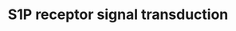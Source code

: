 ---
annotations:
- type: Pathway Ontology
  value: sphingosine 1-phosphate signaling pathway
- type: Pathway Ontology
  value: G protein mediated signaling pathway
- type: Pathway Ontology
  value: signaling pathway
authors:
- MaintBot
- Lindarieswijk
- DeSl
description: Metabolism of sphingomyelin by the sphingomyelinase, ceramidase (Cer'ase)
  and the sphingosine kinase (SK) enzymes results in formation of S1P and receptor
  activation. Autocrine and paracrine modes of receptor activation have been implied
  but have yet to be rigorously proven. Critical signaling molecules, such as phospholipase
  C (PLC), ERK, PI3K, and Akt are activated. Active Akt binds to the receptor and
  phosphorylates the third intracellular loop, which is essential for Rac activation.
last-edited: 2021-05-31
organisms:
- Canis familiaris
redirect_from:
- /index.php/Pathway:WP1198
- /instance/WP1198
schema-jsonld:
- '@context': https://schema.org/
  '@id': https://wikipathways.github.io/pathways/WP1198.html
  '@type': Dataset
  creator:
    '@type': Organization
    name: WikiPathways
  description: Metabolism of sphingomyelin by the sphingomyelinase, ceramidase (Cer'ase)
    and the sphingosine kinase (SK) enzymes results in formation of S1P and receptor
    activation. Autocrine and paracrine modes of receptor activation have been implied
    but have yet to be rigorously proven. Critical signaling molecules, such as phospholipase
    C (PLC), ERK, PI3K, and Akt are activated. Active Akt binds to the receptor and
    phosphorylates the third intracellular loop, which is essential for Rac activation.
  keywords:
  - S1PR2
  - MAPK1
  - MAPK3
  - MAPK12
  - AKT1
  - MAPK6
  - PLCB2
  - PLCB1
  - MAPK7
  - RACGAP1
  - ASAH1
  - S1PR1
  - PLCB3
  - AKT3
  - LOC51190
  - S1PR5
  - AKT2
  - GNAI1
  - GNAI3
  - SPHK1
  - PIK3C2B
  - MAPK4
  - SPHK2
  - S1PR3
  - GNAI2
  license: CC0
  name: S1P receptor signal transduction
seo: CreativeWork
title: S1P receptor signal transduction
wpid: WP1198
---